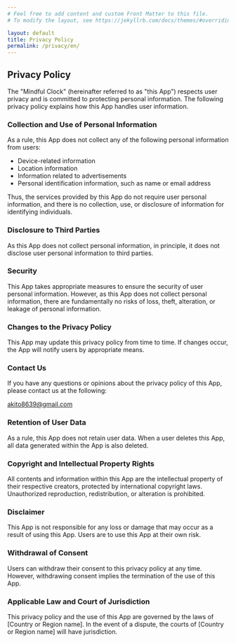 ```yaml
---
# Feel free to add content and custom Front Matter to this file.
# To modify the layout, see https://jekyllrb.com/docs/themes/#overriding-theme-defaults

layout: default
title: Privacy Policy
permalink: /privacy/en/
---
```


## Privacy Policy

The "Mindful Clock" (hereinafter referred to as "this App") respects user privacy and is committed to protecting personal information. The following privacy policy explains how this App handles user information.

### Collection and Use of Personal Information

As a rule, this App does not collect any of the following personal information from users:

- Device-related information
- Location information
- Information related to advertisements
- Personal identification information, such as name or email address

Thus, the services provided by this App do not require user personal information, and there is no collection, use, or disclosure of information for identifying individuals.

### Disclosure to Third Parties

As this App does not collect personal information, in principle, it does not disclose user personal information to third parties.

### Security

This App takes appropriate measures to ensure the security of user personal information. However, as this App does not collect personal information, there are fundamentally no risks of loss, theft, alteration, or leakage of personal information.

### Changes to the Privacy Policy

This App may update this privacy policy from time to time. If changes occur, the App will notify users by appropriate means.

### Contact Us

If you have any questions or opinions about the privacy policy of this App, please contact us at the following:

[akito8639@gmail.com](mailto:akito8639@gmail.com)

### Retention of User Data

As a rule, this App does not retain user data. When a user deletes this App, all data generated within the App is also deleted.

### Copyright and Intellectual Property Rights

All contents and information within this App are the intellectual property of their respective creators, protected by international copyright laws. Unauthorized reproduction, redistribution, or alteration is prohibited.

### Disclaimer

This App is not responsible for any loss or damage that may occur as a result of using this App. Users are to use this App at their own risk.

### Withdrawal of Consent

Users can withdraw their consent to this privacy policy at any time. However, withdrawing consent implies the termination of the use of this App.

### Applicable Law and Court of Jurisdiction

This privacy policy and the use of this App are governed by the laws of [Country or Region name]. In the event of a dispute, the courts of [Country or Region name] will have jurisdiction.

